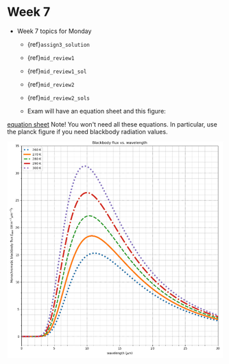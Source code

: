 # Week 7

* Week 7 topics for Monday

  * {ref}`assign3_solution`

  * {ref}`mid_review1`

  * {ref}`mid_review1_sol`

  * {ref}`mid_review2`

  * {ref}`mid_review2_sols`

  * Exam will have an equation sheet and this figure:

[equation sheet](https://drive.google.com/file/d/1vzFhERy1thQ80gpiInWQJFs2ipFKYvoZ/view?)  Note! You won't need all these equations.  In particular, use the planck figure if you need blackbody radiation values.

![figure](figures/a301_planck.png)




